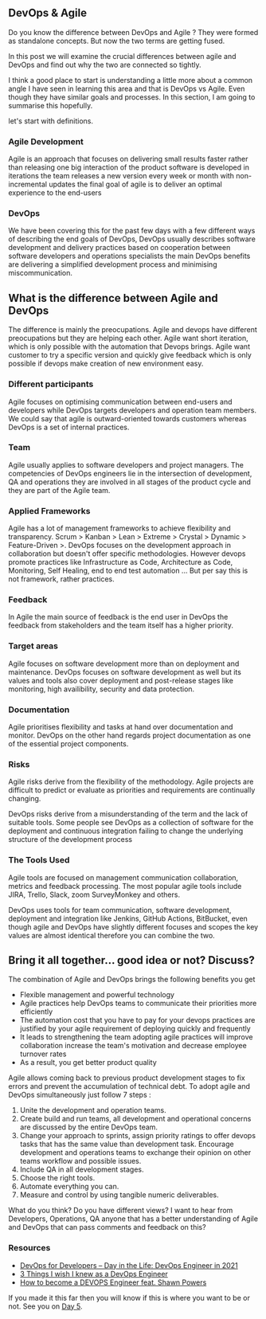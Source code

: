 ## DevOps & Agile

Do you know the difference between DevOps and Agile ? They were formed as standalone concepts. But now the two terms are getting fused.

In this post we will examine the crucial differences between agile and DevOps and find out why the two are connected so tightly.

I think a good place to start is understanding a little more about a common angle I have seen in learning this area and that is DevOps vs Agile. Even though they have similar goals and processes. In this section, I am going to summarise this hopefully. 

let's start with definitions. 

### Agile Development 

Agile is an approach that focuses on delivering  small results faster rather than releasing one big interaction of the product software is developed in iterations the team releases a new version every week or month with non-incremental updates the final goal of agile is to deliver an optimal experience to the end-users 

### DevOps 

We have been covering this for the past few days with a few different ways of describing the end goals of DevOps, DevOps usually describes software development 
and delivery practices based on cooperation between software developers and operations specialists the main DevOps benefits are delivering a simplified development process and minimising miscommunication. 

## What is the difference between Agile and DevOps 

The difference is mainly the preocupations. Agile and devops have different preocupations but they are helping each other. Agile want short iteration, which is only possible with the automation that Devops brings. Agile want customer to try a specific version and quickly give feedback which is only possible if devops make creation of new environment easy.

### Different participants 

Agile focuses on optimising communication between end-users and developers while DevOps targets developers and operation team members.  We could say that agile is outward-oriented towards customers whereas DevOps is a set of internal practices. 

### Team 

Agile usually applies to software developers and project managers. The competencies of DevOps engineers lie in the intersection of development, QA and operations they are involved in all stages of the product cycle and they are part of the Agile team. 

### Applied Frameworks

Agile has a lot of management frameworks to achieve flexibility and transparency. Scrum > Kanban > Lean > Extreme > Crystal > Dynamic > Feature-Driven >. DevOps focuses on the development approach in collaboration but doesn't offer specific methodologies. However devops promote practices like Infrastructure as Code, Architecture as Code, Monitoring, Self Healing, end to end test automation ... But per say this is not framework, rather practices. 

### Feedback 
In Agile the main source of feedback is the end user in DevOps the feedback from stakeholders and the team itself has a higher priority. 

### Target areas 
Agile focuses on software development more than on deployment and maintenance. DevOps focuses on software development as well but its values and tools also cover deployment and post-release stages like monitoring, high availibility, security and data protection.

### Documentation 
Agile prioritises flexibility and tasks at hand over documentation and monitor. DevOps on the other hand regards project documentation as one of the essential project components. 

### Risks
Agile risks derive from the flexibility of the methodology. Agile projects are difficult to predict or evaluate as priorities and requirements are continually changing. 

DevOps risks derive from a misunderstanding of the term and the lack of suitable tools. Some people see DevOps as a collection of software for the deployment and continuous integration failing to change the underlying structure of the development process 

### The Tools Used 
Agile tools are focused on management communication collaboration, metrics and feedback processing. The most popular agile tools include JIRA, Trello, Slack, zoom SurveyMonkey and others. 

DevOps uses tools for team communication, software development, deployment and integration like Jenkins, GitHub Actions, BitBucket, even though agile and DevOps have slightly different focuses and scopes the key values are almost identical therefore you can combine the two. 

## Bring it all together… good idea or not? Discuss? 

The combination of Agile and DevOps brings the following benefits you get 
-	Flexible management and powerful technology 
-	Agile practices help DevOps teams to communicate their priorities more efficiently 
-   The automation cost that you have to pay for your devops practices are justified by your agile requirement of deploying quickly and frequently
-	It leads to strengthening the team adopting agile practices will improve collaboration increase the team's motivation and decrease employee turnover rates 
-	As a result, you get better product quality 

Agile allows coming back to previous product development stages to fix errors and prevent the accumulation of technical debt. To adopt agile and DevOps 
simultaneously just follow 7 steps :

1. Unite the development and operation teams. 
2. Create build and run teams, all development and operational concerns are discussed by the entire DevOps team. 
3. Change your approach to sprints, assign priority ratings to offer devops tasks that has the same value than development task. Encourage development and operations teams to exchange their opinion on other teams workflow and possible issues.
4. Include QA in all development stages. 
5. Choose the right tools. 
6. Automate everything you can. 
7. Measure and control by using tangible numeric deliverables. 

What do you think? Do you have different views? I want to hear from Developers, Operations, QA anyone that has a better understanding of Agile and DevOps that can pass comments and feedback on this? 

### Resources 

- [DevOps for Developers – Day in the Life: DevOps Engineer in 2021](https://www.youtube.com/watch?v=2JymM0YoqGA)
- [3 Things I wish I knew as a DevOps Engineer](https://www.youtube.com/watch?v=udRNM7YRdY4)
- [How to become a DEVOPS Engineer feat. Shawn Powers](https://www.youtube.com/watch?v=kDQMjAQNvY4)

If you made it this far then you will know if this is where you want to be or not. See you on [Day 5](day05.md). 
